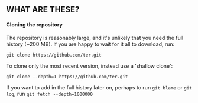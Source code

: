 ## WHAT ARE THESE?

#### Cloning the repository

The repository is reasonably large, and it's unlikely that you need the full history (~200 MB). If you are happy to wait for it all to download, run:

```
git clone https://github.com/ter.git
```

To clone only the most recent version, instead use a 'shallow clone':

```
git clone --depth=1 https://github.com/ter.git
```

If you want to add in the full history later on, perhaps to run `git blame` or `git log`, run `git fetch --depth=1000000` 
